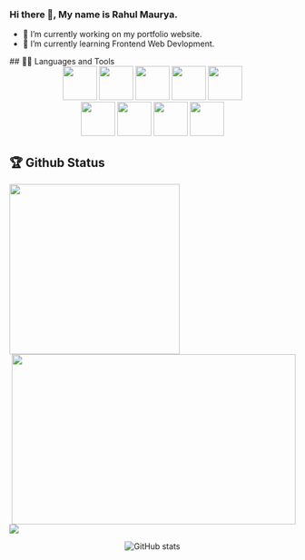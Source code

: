 ### Hi there 👋, My name is Rahul Maurya.

- 🔭 I’m currently working on my portfolio website.
- 🌱 I’m currently learning Frontend Web Devlopment.
<!-- - 📫 How to reach me: [<img src='https://cdn.jsdelivr.net/npm/simple-icons@3.0.1/icons/github.svg' alt='github' height='40'>](https://github.com/rahulmaurya-exe)  
<p align="left"> <img src="https://komarev.com/ghpvc/?username=rahulmaurya-exe&label=Profile%20views&color=0e75b6&style=flat" alt="RahulMaurya" /> </p>
--!>

## 👨‍💻 Languages and Tools

<div align="center">
  
<img src="https://github.com/rahulmaurya-exe/rahulmaurya-exe/blob/main/logos/c++.png?raw=true" height="60" width="60">
<img src="https://github.com/rahulmaurya-exe/rahulmaurya-exe/blob/main/logos/python.png?raw=true" height="60" width="60">
<img src="https://github.com/rahulmaurya-exe/rahulmaurya-exe/blob/main/logos/JS.png?raw=true" height="60" width="60">
<!-- <img src="https://github.com/rahulmaurya-exe/rahulmaurya-exe/blob/main/logos/node-js-1174925.png" height="60" width="60"> -->
<img src="https://github.com/rahulmaurya-exe/rahulmaurya-exe/blob/main/logos/css.png?raw=true" height="60" width="60">
<img src="https://github.com/rahulmaurya-exe/rahulmaurya-exe/blob/main/logos/html.png?raw=true" height="60" width="60">

<br>

<img src="https://github.com/rahulmaurya-exe/rahulmaurya-exe/blob/main/logos/react.png?raw=true" height="60" width="60">
<img src="https://github.com/rahulmaurya-exe/rahulmaurya-exe/blob/main/logos/git.png?raw=true" height="60" width="60">
<img src="https://github.com/rahulmaurya-exe/rahulmaurya-exe/blob/main/logos/vs.png?raw=true" height="60" width="60">
<img src="https://github.com/rahulmaurya-exe/rahulmaurya-exe/blob/main/logos/bootstrap.png?raw=true" height="60" width="60">
</div>


## 🏆 Github Status

<p align="left">
<img height="300px" src="https://github-readme-stats.vercel.app/api/top-langs/?username=rahulmaurya-exe&theme=synthwave">
<img align="right" height="300px" width="500px" src="https://github-readme-streak-stats.herokuapp.com/?user=rahulmaurya-exe&theme=synthwave">
</p>
<img src="https://activity-graph.herokuapp.com/graph?username=rahulmaurya-exe&bg_color=2B213A&color=E5289E&line=DA5B0B&point=E1E8EB">
<div align="center">

![GitHub stats](https://github-readme-stats.vercel.app/api?username=rahulmaurya-exe&show_icons=true&theme=synthwave)  



